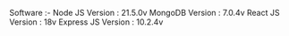 Software :-
Node JS Version           : 21.5.0v
MongoDB Version           : 7.0.4v
React JS Version          : 18v
Express JS Version        : 10.2.4v
  



